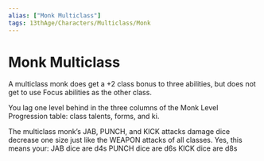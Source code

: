 ```yaml
---
alias: ["Monk Multiclass"]
tags: 13thAge/Characters/Multiclass/Monk
---
```

# Monk Multiclass

A multiclass monk does get a +2 class bonus to three abilities, but does
not get to use Focus abilities as the other class.

You lag one level behind in the three columns of the Monk Level
Progression table: class talents, forms, and ki.

The multiclass monk’s JAB, PUNCH, and KICK attacks damage dice decrease
one size just like the WEAPON attacks of all classes. Yes, this means
your:
JAB dice are d4s
PUNCH dice are d6s
KICK dice are d8s
